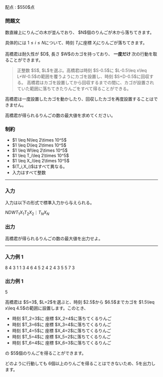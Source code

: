 
<div>

<span>

<span>

<p>
配点 : $550$点
</p>

<div>

<section>

### **問題文**

<p>
数直線上にりんごの木が並んでおり、 $N$個のりんごが木から落ちてきます。

具体的には $1\leq i\leq N$について、時刻 $T_i$に座標 $X_i$にりんごが落ちてきます。
</p>

<p>
高橋君は耐久性が $D$, 長さ $W$のカゴを持っており、
<strong>
一度だけ
</strong>
次の行動を取ることができます。
</p>

<blockquote>

<p>
正整数 $S$, $L$を選ぶ。高橋君は時刻 $S-0.5$に $L-0.5\leq x\leq L+W-0.5$の範囲を覆うようにカゴを設置し、時刻 $S+D-0.5$に回収する。
高橋君はカゴを設置してから回収するまでの間に、カゴが設置されていた範囲に落ちてきたりんごをすべて得ることができる。
</p>

</blockquote>

<p>
高橋君は一度設置したカゴを動かしたり、回収したカゴを再度設置することはできません。

高橋君が得られるりんごの数の最大値を求めてください。
</p>

</section>

</div>

<div>

<section>

### **制約**

<ul>

<li>
$1 \leq N\leq 2\times 10^5$
</li>

<li>
$1 \leq D\leq 2\times 10^5$
</li>

<li>
$1 \leq W\leq 2\times 10^5$
</li>

<li>
$1 \leq T_i\leq 2\times 10^5$
</li>

<li>
$1 \leq X_i\leq 2\times 10^5$
</li>

<li>
$(T_i,X_i)$はすべて異なる。
</li>

<li>
入力はすべて整数
</li>

</ul>

</section>

</div>

---

<div>

<div>

<section>

### **入力**

<p>
入力は以下の形式で標準入力から与えられる。
</p>

<div>

$N$$D$$W$$T_1$$X_1$$T_2$$X_2$$\vdots$$T_N$$X_N$
</div>

</section>

</div>

<div>

<section>

### **出力**

<p>
高橋君が得られるりんごの数の最大値を出力せよ。
</p>

</section>

</div>

</div>

---

<div>

<section>

### **入力例 1**

<div>

8 4 3
1 1
3 4
6 4
5 2
4 2
4 3
5 5
7 3

</div>

</section>

</div>

<div>

<section>

### **出力例 1**

<div>

5

</div>

<p>
高橋君は $S=3$, $L=2$を選ぶと、時刻 $2.5$から $6.5$までカゴを $1.5\leq x\leq 4.5$の範囲に設置します。このとき、
</p>

<ul>

<li>
時刻 $T_2=3$に 座標 $X_2=4$に落ちてくるりんご
</li>

<li>
時刻 $T_3=6$に 座標 $X_3=4$に落ちてくるりんご
</li>

<li>
時刻 $T_4=5$に 座標 $X_4=2$に落ちてくるりんご
</li>

<li>
時刻 $T_5=4$に 座標 $X_5=2$に落ちてくるりんご
</li>

<li>
時刻 $T_6=4$に 座標 $X_6=3$に落ちてくるりんご
</li>

</ul>

<p>
の $5$個のりんごを得ることができます。

どのように行動しても $6$個以上のりんごを得ることはできないため、$5$を出力します。
</p>

</section>

</div>

</span>

</span>

</div>
